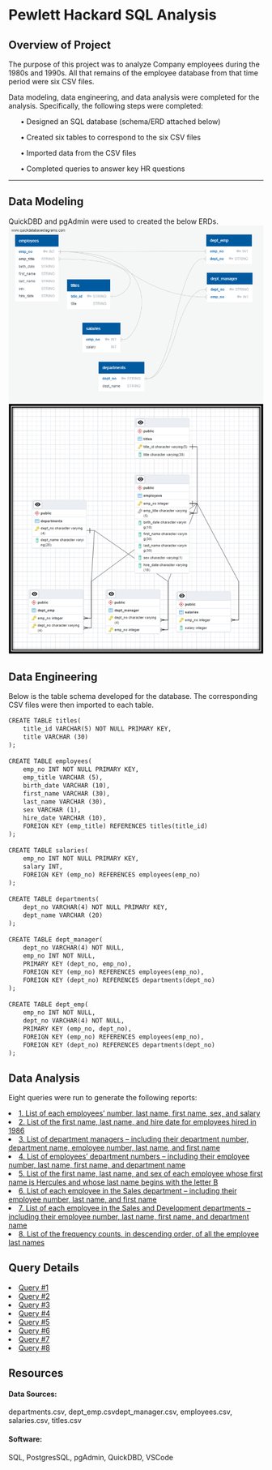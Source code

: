 # Pewlett Hackard SQL Analysis

## Overview of Project
The purpose of this project was to analyze Company employees during the 1980s and 1990s. All that remains of the employee database from that time period were six CSV files.

Data modeling, data engineering, and data analysis were completed for the analysis.  Specifically, the following steps were completed:
<ul> •	Designed an SQL database (schema/ERD attached below) </ul>
<ul> •	Created six tables to correspond to the six CSV files </ul>
<ul> •	Imported data from the CSV files </ul>
<ul> •	Completed queries to answer key HR questions </ul>
<hr>

## Data Modeling
QuickDBD and pgAdmin were used to created the below ERDs.
<img src = "Images/PewlettHackard_db_ERD_QuickDBD.png">
<img src = "Images/PewlettHackard_db_ERD.png">

## Data Engineering
Below is the table schema developed for the database. The corresponding CSV files were then imported to each table.
```
CREATE TABLE titles(
	title_id VARCHAR(5) NOT NULL PRIMARY KEY, 
	title VARCHAR (30)
);

CREATE TABLE employees(
	emp_no INT NOT NULL PRIMARY KEY,
	emp_title VARCHAR (5),
	birth_date VARCHAR (10),
	first_name VARCHAR (30),
	last_name VARCHAR (30),
	sex VARCHAR (1),
	hire_date VARCHAR (10),
	FOREIGN KEY (emp_title) REFERENCES titles(title_id)
);

CREATE TABLE salaries(
	emp_no INT NOT NULL PRIMARY KEY,
	salary INT,
	FOREIGN KEY (emp_no) REFERENCES employees(emp_no)
);

CREATE TABLE departments(
	dept_no VARCHAR(4) NOT NULL PRIMARY KEY, 
	dept_name VARCHAR (20)
);

CREATE TABLE dept_manager(
	dept_no VARCHAR(4) NOT NULL,
	emp_no INT NOT NULL,
	PRIMARY KEY (dept_no, emp_no),
	FOREIGN KEY (emp_no) REFERENCES employees(emp_no),
	FOREIGN KEY (dept_no) REFERENCES departments(dept_no)
);

CREATE TABLE dept_emp(
	emp_no INT NOT NULL,
	dept_no VARCHAR(4) NOT NULL, 
	PRIMARY KEY (emp_no, dept_no),
	FOREIGN KEY (emp_no) REFERENCES employees(emp_no),
	FOREIGN KEY (dept_no) REFERENCES departments(dept_no)
);
```

## Data Analysis
Eight queries were run to generate the following reports:
<li><a href = "Query Results/Query 1_data-1676224140167.csv"> 1. List of each employees’ number, last name, first name, sex, and salary </a></li>
<li><a href = "Query Results/Query 2_data-1676227624276.csv"> 2. List of the first name, last name, and hire date for employees hired in 1986 </a></li>
<li><a href = "Query Results/Query 3_data-1676229890024.csv"> 3. List of department managers – including their department number, department name, employee number, last name, and first name </a></li>
<li><a href = "Query Results/Query 4_data-1676231835786.csv"> 4. List of employees’ department numbers – including their employee number, last name, first name, and department name </a></li>
<li><a href = "Query Results/Query 5_data-1676232646666.csv"> 5. List of the first name, last name, and sex of each employee whose first name is Hercules and whose last name begins with the letter B </a></li>
<li><a href = "Query Results/Query 6_data-1676232994548.csv"> 6. List of each employee in the Sales department – including their employee number, last name, and first name </a></li>
<li><a href = "Query Results/Query 7_data-1676233191647.csv"> 7. List of each employee in the Sales and Development departments – including their employee number, last name, first name, and department name </a></li>
<li><a href = "Query Results/Query 8_data-1676234311246.csv"> 8. List of the frequency counts, in descending order, of all the employee last names </a></li>

## Query Details
<li><a href = "EmployeeSQL/Query #1.sql"> Query #1 </a></li>
<li><a href = "EmployeeSQL/Query #2.sql"> Query #2 </a></li>
<li><a href = "EmployeeSQL/Query #3.sql"> Query #3 </a></li>
<li><a href = "EmployeeSQL/Query #4.sql"> Query #4 </a></li>
<li><a href = "EmployeeSQL/Query #5.sql"> Query #5 </a></li>
<li><a href = "EmployeeSQL/Query #6.sql"> Query #6 </a></li>
<li><a href = "EmployeeSQL/Query #7.sql"> Query #7 </a></li>
<li><a href = "EmployeeSQL/Query #8.sql"> Query #8 </a></li>

## Resources
#### Data Sources: 
departments.csv, dept_emp.csvdept_manager.csv, employees.csv, salaries.csv, titles.csv
#### Software: 
SQL, PostgresSQL, pgAdmin, QuickDBD, VSCode